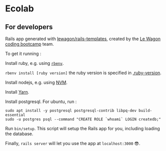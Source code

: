 # Ecolab

## For developers

Rails app generated with [lewagon/rails-templates](https://github.com/lewagon/rails-templates), created by the [Le Wagon coding bootcamp](https://www.lewagon.com) team.

To get it running : 

Install ruby, e.g. using [`rbenv`](https://github.com/rbenv/rbenv#installation).

`rbenv install [ruby version]` the ruby version is specified in [.ruby-version](https://github.com/JenniferStephan/Ecolab/blob/master/.ruby-version).

Install nodejs, e.g. using [NVM](https://github.com/nvm-sh/nvm). 

Install [Yarn](https://yarnpkg.com/lang/en/docs/install/#windows-stable).

Install postgresql. For ubuntu, run  :

```
sudo apt install -y postgresql postgresql-contrib libpq-dev build-essential
sudo -u postgres psql --command "CREATE ROLE `whoami` LOGIN createdb;"
```

Run `bin/setup`. This script will setup the Rails app for you, including loading the database.

Finally, `rails server` will let you use the app at `localhost:3000` 😎.